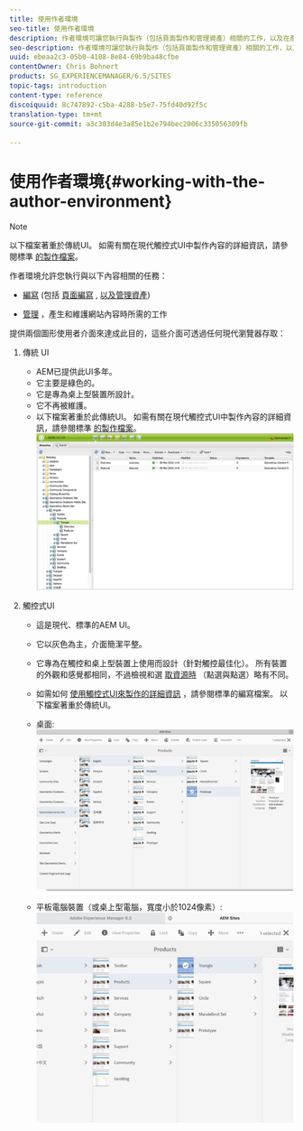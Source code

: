 ```yaml
---
title: 使用作者環境
seo-title: 使用作者環境
description: 作者環境可讓您執行與製作（包括頁面製作和管理資產）相關的工作，以及在產生和維護網站上的內容時所需的管理工作。
seo-description: 作者環境可讓您執行與製作（包括頁面製作和管理資產）相關的工作，以及在產生和維護網站上的內容時所需的管理工作。
uuid: ebeaa2c3-05b0-4108-8e84-69b9ba48cfbe
contentOwner: Chris Bohnert
products: SG_EXPERIENCEMANAGER/6.5/SITES
topic-tags: introduction
content-type: reference
discoiquuid: 8c747892-c5ba-4288-b5e7-75fd40d92f5c
translation-type: tm+mt
source-git-commit: a3c303d4e3a85e1b2e794bec2006c335056309fb

---
```



# 使用作者環境{#working-with-the-author-environment}

>[!NOTE]
>
>以下檔案著重於傳統UI。 如需有關在現代觸控式UI中製作內容的詳細資訊，請參閱標準 [的製作檔案](/help/assets/assets.md)。

作者環境允許您執行與以下內容相關的任務：

* [編寫](/help/sites-authoring/author.md) (包括 [頁面編寫](/help/sites-authoring/qg-page-authoring.md) , [以及管理資產](/help/assets/assets.md))

* [管理](/help/sites-administering/administer-best-practices.md) ，產生和維護網站內容時所需的工作

提供兩個圖形使用者介面來達成此目的，這些介面可透過任何現代瀏覽器存取：

1. 傳統 UI

   * AEM已提供此UI多年。
   * 它主要是綠色的。
   * 它是專為桌上型裝置所設計。
   * 它不再被維護。
   * 以下檔案著重於此傳統UI。 如需有關在現代觸控式UI中製作內容的詳細資訊，請參閱標準 [的製作檔案](/help/sites-authoring/author.md)。
   ![chlimage_1-149](assets/chlimage_1-149.png)

1. 觸控式UI

   * 這是現代、標準的AEM UI。
   * 它以灰色為主，介面簡潔平整。
   * 它專為在觸控和桌上型裝置上使用而設計（針對觸控最佳化）。 所有裝置的外觀和感覺都相同，不過檢視和選 [取資源時](/help/sites-authoring/basic-handling.md) （點選與點選）略有不同。
   * 如需如何 [使用觸控式UI來製作的詳細資訊](/help/sites-authoring/author.md) ，請參閱標準的編寫檔案。 以下檔案著重於傳統UI。

   * 桌面:
   ![chlimage_1-150](assets/chlimage_1-150.png)

   * 平板電腦裝置（或桌上型電腦，寬度小於1024像素）:
   ![chlimage_1-7](assets/chlimage_1-7.jpeg)

